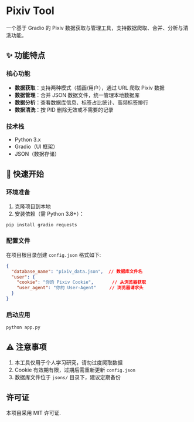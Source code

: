 # Pixiv Tool

一个基于 Gradio 的 Pixiv 数据获取与管理工具，支持数据爬取、合并、分析与清洗功能。

## ✨ 功能特点

### 核心功能

- **数据获取**：支持两种模式（插画/用户），通过 URL 爬取 Pixiv 数据
- **数据管理**：合并 JSON 数据文件，统一管理本地数据库
- **数据分析**：查看数据库信息、标签占比统计、高频标签排行
- **数据清洗**：按 PID 删除无效或不需要的记录

### 技术栈

- Python 3.x
- Gradio（UI 框架）
- JSON（数据存储）

## 🚀 快速开始

### 环境准备

1. 克隆项目到本地
2. 安装依赖（需 Python 3.8+）：

```bash
pip install gradio requests
```

### 配置文件

在项目根目录创建 `config.json` 格式如下:

```json
{
  "database_name": "pixiv_data.json",  // 数据库文件名
  "user": {
    "cookie": "你的 Pixiv Cookie",       // 从浏览器获取
    "user_agent": "你的 User-Agent"     // 浏览器请求头
  }
}
```

### 启动应用

```bash
python app.py
```

## ⚠️ 注意事项

1. 本工具仅用于个人学习研究，请勿过度爬取数据
2. Cookie 有效期有限，过期后需重新更新 `config.json`
3. 数据库文件位于 `jsons/` 目录下，建议定期备份

## 许可证

本项目采用 MIT 许可证.